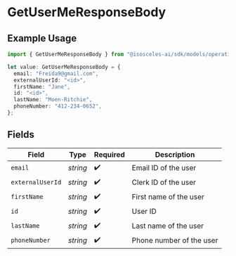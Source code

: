 # GetUserMeResponseBody

## Example Usage

```typescript
import { GetUserMeResponseBody } from "@isosceles-ai/sdk/models/operations";

let value: GetUserMeResponseBody = {
  email: "Freida9@gmail.com",
  externalUserId: "<id>",
  firstName: "Jane",
  id: "<id>",
  lastName: "Moen-Ritchie",
  phoneNumber: "412-234-0652",
};
```

## Fields

| Field                    | Type                     | Required                 | Description              |
| ------------------------ | ------------------------ | ------------------------ | ------------------------ |
| `email`                  | *string*                 | :heavy_check_mark:       | Email ID of the user     |
| `externalUserId`         | *string*                 | :heavy_check_mark:       | Clerk ID of the user     |
| `firstName`              | *string*                 | :heavy_check_mark:       | First name of the user   |
| `id`                     | *string*                 | :heavy_check_mark:       | User ID                  |
| `lastName`               | *string*                 | :heavy_check_mark:       | Last name of the user    |
| `phoneNumber`            | *string*                 | :heavy_check_mark:       | Phone number of the user |